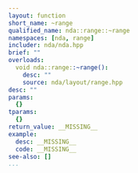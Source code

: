 ```yaml
---
layout: function
short_name: ~range
qualified_name: nda::range::~range
namespaces: [nda, range]
includer: nda/nda.hpp
brief: ""
overloads:
  void nda::range::~range():
    desc: ""
    source: nda/layout/range.hpp
desc: ""
params:
  {}
tparams:
  {}
return_value: __MISSING__
example:
  desc: __MISSING__
  code: __MISSING__
see-also: []
...
```


